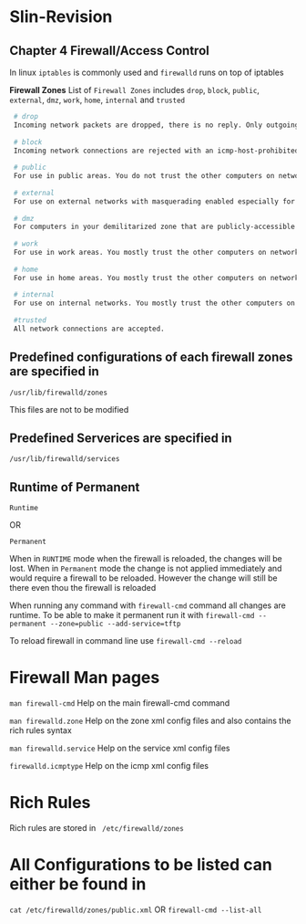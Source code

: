 # Slin-Revision

## Chapter 4 Firewall/Access Control
In linux ``iptables`` is commonly used and ``firewalld`` runs on top of iptables

**Firewall Zones** List of ``Firewall Zones`` includes
``drop``, ``block``, ``public``, ``external``, ``dmz``, ``work``, ``home``, ``internal`` and ``trusted``

```bash
 # drop
 Incoming network packets are dropped, there is no reply. Only outgoing network connections are possible.
 
 # block
 Incoming network connections are rejected with an icmp-host-prohibited message for IPv4 and icmp6-adm-prohibited for IPv6. Only network connections initiated within this system are possible.
 
 # public
 For use in public areas. You do not trust the other computers on networks to not harm your computer. Only selected incoming connections are accepted.
 
 # external
 For use on external networks with masquerading enabled especially for routers. You do not trust the other computers on networks to not harm your computer. Only selected incoming connections are accepted. Masquerading - addresses of a private network are mapped to and hidden behind a public IP address. This is a form of address translation (NAT).
 
 # dmz
 For computers in your demilitarized zone that are publicly-accessible with limited access to your internal network. Only selected incoming connections are accepted.
 
 # work
 For use in work areas. You mostly trust the other computers on networks to not harm your computer. Only selected incoming connections are accepted.
 
 # home
 For use in home areas. You mostly trust the other computers on networks to not harm your computer. Only selected incoming connections are accepted.
 
 # internal
 For use on internal networks. You mostly trust the other computers on the networks to not harm your computer. Only selected incoming connections are accepted.
 
 #trusted
 All network connections are accepted.
 ```
 
 ## Predefined configurations of each firewall zones are specified in 
 ```
 /usr/lib/firewalld/zones
 ```
 This files are not to be modified
 ## Predefined Serverices are specified in 
 ```
 /usr/lib/firewalld/services
 ```
 
 ## Runtime of Permanent
 ```
 Runtime
 ```
 
 OR 
 
 ```
 Permanent
 ```
 When in `RUNTIME` mode when the firewall is reloaded, the changes will be lost. When in ``Permanent`` mode the change is not applied immediately and would require a firewall to be reloaded. However the change will still be there even thou the firewall is reloaded
 
 When running any command with ``firewall-cmd`` command all changes are runtime. To be able to make it permanent run it with 
 ```firewall-cmd --permanent --zone=public --add-service=tftp```

To reload firewall in command line use
```firewall-cmd --reload```

# Firewall Man pages
```man firewall-cmd```
Help on the main firewall-cmd command

```man firewalld.zone```
Help on the zone xml config files and also contains the rich rules syntax

```man firewalld.service```
Help on the service xml config files

```firewalld.icmptype```
Help on the icmp xml config files

# Rich Rules
Rich rules are stored in 
``` /etc/firewalld/zones```

# All Configurations to be listed can either be found in
```cat /etc/firewalld/zones/public.xml```
OR 
```firewall-cmd --list-all```



